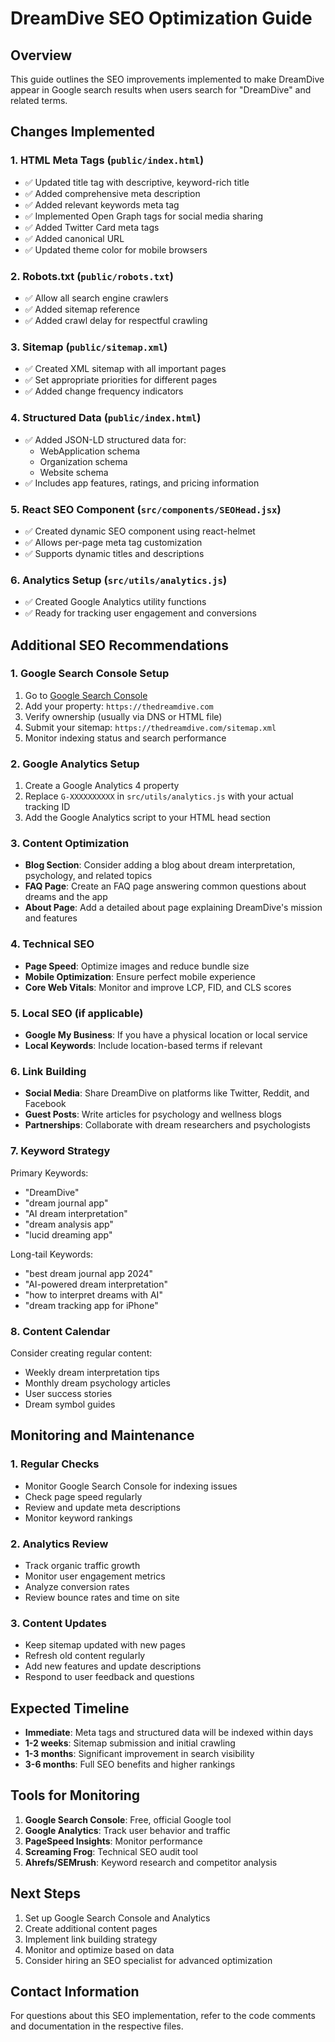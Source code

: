 # DreamDive SEO Optimization Guide

## Overview

This guide outlines the SEO improvements implemented to make DreamDive appear in Google search results when users search for "DreamDive" and related terms.

## Changes Implemented

### 1. HTML Meta Tags (`public/index.html`)

- ✅ Updated title tag with descriptive, keyword-rich title
- ✅ Added comprehensive meta description
- ✅ Added relevant keywords meta tag
- ✅ Implemented Open Graph tags for social media sharing
- ✅ Added Twitter Card meta tags
- ✅ Added canonical URL
- ✅ Updated theme color for mobile browsers

### 2. Robots.txt (`public/robots.txt`)

- ✅ Allow all search engine crawlers
- ✅ Added sitemap reference
- ✅ Added crawl delay for respectful crawling

### 3. Sitemap (`public/sitemap.xml`)

- ✅ Created XML sitemap with all important pages
- ✅ Set appropriate priorities for different pages
- ✅ Added change frequency indicators

### 4. Structured Data (`public/index.html`)

- ✅ Added JSON-LD structured data for:
  - WebApplication schema
  - Organization schema
  - Website schema
- ✅ Includes app features, ratings, and pricing information

### 5. React SEO Component (`src/components/SEOHead.jsx`)

- ✅ Created dynamic SEO component using react-helmet
- ✅ Allows per-page meta tag customization
- ✅ Supports dynamic titles and descriptions

### 6. Analytics Setup (`src/utils/analytics.js`)

- ✅ Created Google Analytics utility functions
- ✅ Ready for tracking user engagement and conversions

## Additional SEO Recommendations

### 1. Google Search Console Setup

1. Go to [Google Search Console](https://search.google.com/search-console)
2. Add your property: `https://thedreamdive.com`
3. Verify ownership (usually via DNS or HTML file)
4. Submit your sitemap: `https://thedreamdive.com/sitemap.xml`
5. Monitor indexing status and search performance

### 2. Google Analytics Setup

1. Create a Google Analytics 4 property
2. Replace `G-XXXXXXXXXX` in `src/utils/analytics.js` with your actual tracking ID
3. Add the Google Analytics script to your HTML head section

### 3. Content Optimization

- **Blog Section**: Consider adding a blog about dream interpretation, psychology, and related topics
- **FAQ Page**: Create an FAQ page answering common questions about dreams and the app
- **About Page**: Add a detailed about page explaining DreamDive's mission and features

### 4. Technical SEO

- **Page Speed**: Optimize images and reduce bundle size
- **Mobile Optimization**: Ensure perfect mobile experience
- **Core Web Vitals**: Monitor and improve LCP, FID, and CLS scores

### 5. Local SEO (if applicable)

- **Google My Business**: If you have a physical location or local service
- **Local Keywords**: Include location-based terms if relevant

### 6. Link Building

- **Social Media**: Share DreamDive on platforms like Twitter, Reddit, and Facebook
- **Guest Posts**: Write articles for psychology and wellness blogs
- **Partnerships**: Collaborate with dream researchers and psychologists

### 7. Keyword Strategy

Primary Keywords:

- "DreamDive"
- "dream journal app"
- "AI dream interpretation"
- "dream analysis app"
- "lucid dreaming app"

Long-tail Keywords:

- "best dream journal app 2024"
- "AI-powered dream interpretation"
- "how to interpret dreams with AI"
- "dream tracking app for iPhone"

### 8. Content Calendar

Consider creating regular content:

- Weekly dream interpretation tips
- Monthly dream psychology articles
- User success stories
- Dream symbol guides

## Monitoring and Maintenance

### 1. Regular Checks

- Monitor Google Search Console for indexing issues
- Check page speed regularly
- Review and update meta descriptions
- Monitor keyword rankings

### 2. Analytics Review

- Track organic traffic growth
- Monitor user engagement metrics
- Analyze conversion rates
- Review bounce rates and time on site

### 3. Content Updates

- Keep sitemap updated with new pages
- Refresh old content regularly
- Add new features and update descriptions
- Respond to user feedback and questions

## Expected Timeline

- **Immediate**: Meta tags and structured data will be indexed within days
- **1-2 weeks**: Sitemap submission and initial crawling
- **1-3 months**: Significant improvement in search visibility
- **3-6 months**: Full SEO benefits and higher rankings

## Tools for Monitoring

1. **Google Search Console**: Free, official Google tool
2. **Google Analytics**: Track user behavior and traffic
3. **PageSpeed Insights**: Monitor performance
4. **Screaming Frog**: Technical SEO audit tool
5. **Ahrefs/SEMrush**: Keyword research and competitor analysis

## Next Steps

1. Set up Google Search Console and Analytics
2. Create additional content pages
3. Implement link building strategy
4. Monitor and optimize based on data
5. Consider hiring an SEO specialist for advanced optimization

## Contact Information

For questions about this SEO implementation, refer to the code comments and documentation in the respective files.

